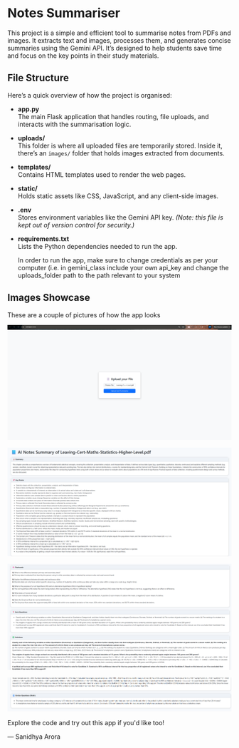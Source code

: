# Notes Summariser

This project is a simple and efficient tool to summarise notes from PDFs and images. It extracts text and images, processes them, and generates concise summaries using the Gemini API. It’s designed to help students save time and focus on the key points in their study materials.


## File Structure

Here’s a quick overview of how the project is organised:

- **app.py**  
  The main Flask application that handles routing, file uploads, and interacts with the summarisation logic.

- **uploads/**  
  This folder is where all uploaded files are temporarily stored. Inside it, there’s an `images/` folder that holds images extracted from documents.

- **templates/**  
  Contains HTML templates used to render the web pages.

- **static/**  
  Holds static assets like CSS, JavaScript, and any client-side images.

- **.env**  
  Stores environment variables like the Gemini API key. *(Note: this file is kept out of version control for security.)*

- **requirements.txt**  
  Lists the Python dependencies needed to run the app.

  In order to run the app, make sure to change credentials as per your computer (i.e. in gemini_class include your own api_key and change the uploads_folder path to the path relevant to your system



## Images Showcase
These are a couple of pictures of how the app looks

![alt text](image.png)

![alt text](image-1.png)

![alt text](image-2.png)

![alt text](image-4.png)



Explore the code and try out this app if you'd like too!

— Sanidhya Arora
